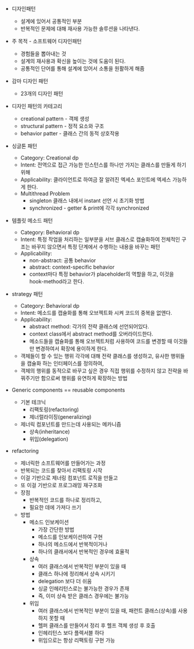 * 디자인패턴
  * 설계에 있어서 공통적인 부분
  * 반복적인 문제에 대해 재사용 가능한 솔루션을 나타낸다.
* 주 목적 - 소프트웨어 디자인패턴
  * 경험들을 뽑아내는 것
  * 설계의 재사용과 확신을 높이는 것에 도움이 된다.
  * 공통적인 단어를 통해 설계에 있어서 소통을 원활하게 해쥼
* 감마 디자인 패턴
  * 23개의 디자인 패턴
* 디자인 패턴의 카테고리
  * creational pattern - 객체 생성
  * structural pattern - 정적 요소와 구조
  * behavior patter - 클래스 간의 동적 상호작용
* 싱글톤 패턴
  * Category: Creational dp
  * Intent: 전역으로 접근 가능한 인스턴스를 하나만 가지는 클래스를 만들게 하기 위해
  * Applicability: 클라이언트로 하여금 잘 알려진 엑세스 포인트에 엑세스 가능하게 한다.
  * Multithread Problem
    * singleton 클래스 내에서 instant 선언 시 초기화 방법
    * synchronized - getter & print에 각각 synchronized

* 템플릿 메소드 패턴
  * Category: Behavioral dp
  * Intent: 특정 작업을 처리하는 일부분을 서브 클래스로 캡슐화하여 전체적인 구조는 바꾸지 않으면서 특정 단계에서 수행하는 내용을 바꾸는 패턴
  * Applicability: 
    * non-abstract: 공통 behavior
    * abstract: context-specific behavior
    * context마다 특정 behavior가 placeholder의 역할을 하고, 이것을 hook-method라고 한다.

* strategy 패턴
  * Category: Behavioral dp
  * Intent: 메소드를 캡슐화를 통해 오브젝트화 시켜 코드의 중복을 없앤다.
  * Applicability:
    * abstract method: 각가의 전략 클래스에 선언되어있다.
    * context class에서 abstract method를 오버라이드한다.
    * 메소드들을 캡슐화를 통해 오브젝트처럼 사용하여 코드를 변경할 때 이것들만 변경하여서 확장에 용이하게 한다.
  * 객체들이 할 수 있는 행위 각각에 대해 전략 클래스를 생성하고, 유사한 행위들을 캡슐화 하는 인터페이스를 정의하여,
  * 객체의 행위를 동적으로 바꾸고 싶은 경우 직접 행위를 수정하지 않고 전략을 바꿔주기만 함으로써 행위를 유연하게 확장하는 방법

* Generic components == reusable components
  * 기본 테크닉
    * 리팩토링(refactoring)
    * 제너럴라이징(generalizing)
  * 제너릭 컴포넌트를 만드는데 사용되는 메카니즘
    * 상속(inheritance)
    * 위임(delegation)
* refactoring
  * 제너릭한 소프트웨어를 만들어가는 과정
  * 반복되는 코드를 찾아서 리팩토링 시작
  * 이걸 기반으로 제너링 컴포넌트 로직을 만들고
  * 또 이걸 기반으로 프로그래밍 재구조화
  * 장점
    * 반복적인 코드를 하나로 정리하고,
    * 필요한 데에 가져다 쓰기
  * 방법
    * 메소드 인보케이션
      * 가장 간단한 방법
      * 메소드를 인보케이션하여 구현
      * 하나의 메소드에서 반복적이거나
      * 하나의 클래서에서 반복적인 경우에 효율적
    * 상속
      * 여러 클래스에서 반복적인 부분이 있을 때
      * 클래스 하나에 정리해서 상속 시키기
      * delegation 보다 더 쉬움
      * 싱글 인헤리턴스로는 불가능한 경우가 존재
      * 즉, 이미 상속 받은 클래스 경우에는 불가능
    * 위임
      * 여러 클래스에서 반복적인 부분이 있을 때, 패런트 클래스(상속)를 사용하지 못할 때
      * 헬퍼 클래스를 만들어서 정리 후 헬프 객체 생성 후 호출
      * 인헤리턴스 보다 플렉서블 하다
      * 위임으로는 항상 리팩토링 구현 가능
